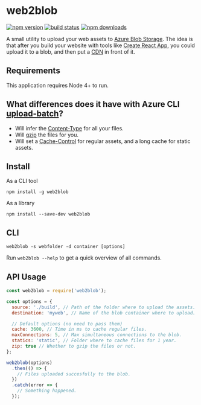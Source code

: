 # web2blob

[![npm version](https://img.shields.io/npm/v/web2blob.svg?style=flat-square)](https://www.npmjs.org/package/web2blob)
[![build status](https://img.shields.io/travis/guestlinelabs/web2blob.svg?style=flat-square)](https://travis-ci.org/guestlinelabs/web2blob)
[![npm downloads](https://img.shields.io/npm/dm/web2blob.svg?style=flat-square)](http://npm-stat.com/charts.html?package=web2blob)

A small utility to upload your web assets to [Azure Blob Storage](https://azure.microsoft.com/en-us/services/storage/blobs/). The idea is that after you build your website with tools like [Create React App](https://github.com/facebook/create-react-app), you could upload it to a blob, and then put a [CDN](https://azure.microsoft.com/en-us/services/cdn/) in front of it.

## Requirements

This application requires Node 4+ to run.

## What differences does it have with Azure CLI [upload-batch](https://docs.microsoft.com/en-us/cli/azure/storage/blob?view=azure-cli-latest#az-storage-blob-upload-batch)?

- Will infer the [Content-Type](https://developer.mozilla.org/en-US/docs/Web/HTTP/Headers/Content-Type) for all your files.
- Will [gzip](https://developer.mozilla.org/en-US/docs/Glossary/GZip_compression) the files for you.
- Will set a [Cache-Control](https://developer.mozilla.org/en-US/docs/Web/HTTP/Headers/Cache-Control) for regular assets, and a long cache for static assets.

## Install

As a CLI tool

```console
npm install -g web2blob
```

As a library

```console
npm install --save-dev web2blob
```

## CLI

```console
web2blob -s webfolder -d container [options]
```

Run `web2blob --help` to get a quick overview of all commands.

## API Usage

```js
const web2blob = require('web2blob');

const options = {
  source: './build', // Path of the folder where to upload the assets.
  destination: 'myweb', // Name of the blob container where to upload.

  // Default options (no need to pass them)
  cache: 3600, // Time in ms to cache regular files.
  maxConnections: 5, // Max simultaneous connections to the blob.
  statics: 'static', // Folder where to cache files for 1 year.
  zip: true // Whether to gzip the files or not.
};

web2blob(options)
  .then(() => {
    // Files uploaded succesfully to the blob.
  })
  .catch(error => {
    // Something happened.
  });
```
